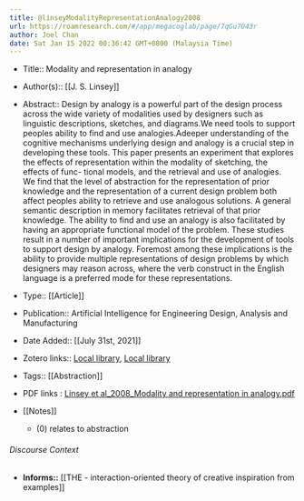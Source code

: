 ```yaml
---
title: @linseyModalityRepresentationAnalogy2008
url: https://roamresearch.com/#/app/megacoglab/page/7qGu7O43r
author: Joel Chan
date: Sat Jan 15 2022 00:36:42 GMT+0800 (Malaysia Time)
---
```


- Title:: Modality and representation in analogy
- Author(s):: [[J. S. Linsey]]
- Abstract:: Design by analogy is a powerful part of the design process across the wide variety of modalities used by designers such as linguistic descriptions, sketches, and diagrams.We need tools to support peoples ability to find and use analogies.Adeeper understanding of the cognitive mechanisms underlying design and analogy is a crucial step in developing these tools. This paper presents an experiment that explores the effects of representation within the modality of sketching, the effects of func- tional models, and the retrieval and use of analogies. We find that the level of abstraction for the representation of prior knowledge and the representation of a current design problem both affect peoples ability to retrieve and use analogous solutions. A general semantic description in memory facilitates retrieval of that prior knowledge. The ability to find and use an analogy is also facilitated by having an appropriate functional model of the problem. These studies result in a number of important implications for the development of tools to support design by analogy. Foremost among these implications is the ability to provide multiple representations of design problems by which designers may reason across, where the verb construct in the English language is a preferred mode for these representations.
- Type:: [[Article]]
- Publication:: Artificial Intelligence for Engineering Design, Analysis and Manufacturing
- Date Added:: [[July 31st, 2021]]
- Zotero links:: [Local library](zotero://select/groups/2451508/items/L9JCCYB9), [Local library](https://www.zotero.org/groups/2451508/items/L9JCCYB9)
- Tags:: [[Abstraction]]
- PDF links : [Linsey et al_2008_Modality and representation in analogy.pdf](zotero://open-pdf/groups/2451508/items/CDWMJKUH)
- [[Notes]]

    - (0) relates to abstraction

###### Discourse Context

- **Informs::** [[THE - interaction-oriented theory of creative inspiration from examples]]
